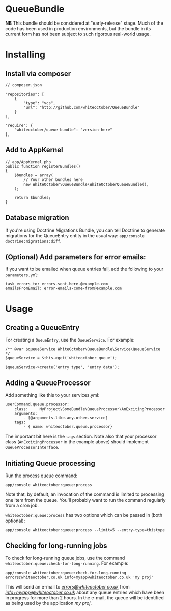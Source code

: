 QueueBundle
===========

**NB** This bundle should be considered at "early-release" stage.  Much of the code has been used in production environments, but the bundle in its current form has not been subject to such rigorous real-world usage.

# Installing

## Install via composer

    // composer.json

    "repositories": [
        {
            "type": "vcs",
            "url": "http://github.com/whiteoctober/QueueBundle"
        }
    ],

    "require": {
        "whiteoctober/queue-bundle": "version-here"
    },

## Add to AppKernel

    // app/AppKernel.php
    public function registerBundles()
    {
        $bundles = array(
            // Your other bundles here
            new WhiteOctober\QueueBundle\WhiteOctoberQueueBundle(),
        );

        return $bundles;
    }

## Database migration

If you're using Doctrine Migrations Bundle, you can tell Doctrine to generate migrations for the QueueEntry entity in the usual way: `app/console doctrine:migrations:diff`.

## (Optional) Add parameters for error emails:

If you want to be emailed when queue entries fail, add the following to your `parameters.yml`:

    task_errors_to: errors-sent-here-@example.com
    emailsFromEmail: error-emails-come-from@example.com

# Usage

## Creating a QueueEntry

For creating a `QueueEntry`, use the `QueueService`.  For example:

    /** @var $queueService WhiteOctober\QueueBundle\Service\QueueService  */
    $queueService = $this->get('whiteoctober_queue');

    $queueService->create('entry type', 'entry data');

## Adding a QueueProcessor

Add something like this to your services.yml:

    userCommand.queue.processor:
        class:     MyProject\SomeBundle\QueueProcessor\AnExcitingProcessor
        arguments:
            - [@arguments.like.any.other.service]
        tags:
            - { name: whiteoctober.queue.processor}

The important bit here is the `tags` section.  Note also that your processor class (`AnExcitingProcessor` in the example above) should implement `QueueProcessorInterface`.

## Initiating Queue processing

Run the process queue command:

    app/console whiteoctober:queue:process

Note that, by default, an invocation of the command is limited to processing one item from the queue.  You'll probably want to run the command regularly from a cron job.

`whiteoctober:queue:process` has two options which can be passed in (both optional):

    app/console whiteoctober:queue:process --limit=5 --entry-type=thistype

## Checking for long-running jobs

To check for long-running queue jobs, use the command `whiteoctober:queue:check-for-long-running`.  For example:

    app/console whiteoctober:queue:check-for-long-running errors@whiteoctober.co.uk info+myapp@whiteoctober.co.uk 'my proj'

This will send an e-mail to *errors@whiteoctober.co.uk* from *info+myapp@whiteoctober.co.uk* about any queue entries which have been in progress for more than 2 hours.  In the e-mail, the queue will be identified as being used by the application *my proj*.
